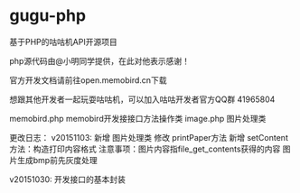 # gugu-php
基于PHP的咕咕机API开源项目

php源代码由@小明同学提供，在此对他表示感谢！

官方开发文档请前往open.memobird.cn下载

想跟其他开发者一起玩耍咕咕机，可以加入咕咕开发者官方QQ群 41965804

memobird.php	memobird开发接接口方法操作类
image.php	图片处理类 

更改日志：
v20151103:
新增	图片处理类
修改	printPaper方法
新增	setContent方法：构造打印内容格式
注意事项：图片内容指file_get_contents获得的内容
图片生成bmp前先灰度处理

v20151030:
开发接口的基本封装
